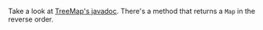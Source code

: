Take a look at [TreeMap's javadoc](https://docs.oracle.com/javase/8/docs/api/java/util/TreeMap.html).
There's a method that returns a `Map` in the reverse order.
